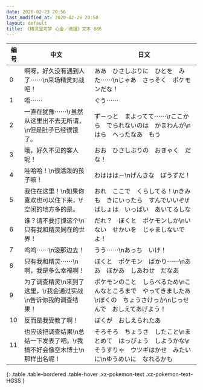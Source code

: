 ```yaml
---
date: 2020-02-23 20:56
last_modified_at: 2020-02-25 20:50
layout: default
title: 《精灵宝可梦 心金／魂银》文本 086
---
```

| 编号 | 中文 | 日文 |
| ---- | ---- | ---- |
| 0 | 啊呀，好久没有遇到人了⋯⋯\n来场精灵对战吧！ | ああ　ひさしぶりに　ひとを　みた⋯⋯\nじゃあ　さっそく　ポケモンだな！ |
| 1 | 唔⋯⋯ | ぐう⋯⋯ |
| 2 | 一直在犹豫⋯⋯\r虽然从这里出不去无所谓，\n但是肚子已经很饿了。 | ず－っと　まよってて⋯⋯\rここから　でられないのは　かまわんが\nはら　へったなあ　もう |
| 3 | 哦，好久不见的客人呢！ | おお　ひさしぶりの　おきゃく　だな！ |
| 4 | 哇哈哈！\n很活泼的孩子嘛！ | わははは－\nげんきな　ぼうずだ！ |
| 5 | 我住在这里！\n如果你喜欢也可以住下来，\f空闲的地方多的是。 | おれ　ここで　くらしてる！\nきみも　きにいったら　すんでいいぞ\fばしょは　いっぱい　あいてるしな |
| 6 | 谁？请不要打搅这个\n只有我和精灵同在的世界！ | だれ？　ぼくと　ポケモンしか\nいない　せかいを　じゃましないでよ！ |
| 7 | 呜呜⋯⋯\n滚那边去！ | うう⋯⋯\nあっち　いけ！ |
| 8 | 只有我和精灵⋯⋯\n啊，我是多么幸福啊！ | ぼくと　ポケモン　ばかり⋯⋯\nああ　ぼかあ　しあわせ　だなあ |
| 9 | 为了调查精灵\n来到了这里，\r我会通过实战\n告诉你我的调查结果！ | ポケモンのこと　しらべるため\nこんなところまで　やってきましたあ\rぼくの　ちょうさけっか\nじっせんで　おしえてあげよう！ |
| 10 | 反而是我受教了啊！ | ぼくが　おしえられたあ |
| 11 | 也应该把调查结果\n总结一下发表了吧。\r我搞不好会像空木博士\n那样出名呢！ | そろそろ　ちょうさ　したこと\nまとめて　はっぴょう　しようかな\rそうすりゃ　ウツギはかせ　みたいに\nゆうめいに　なれるかも |
{: .table .table-bordered .table-hover .xz-pokemon-text .xz-pokemon-text-HGSS }